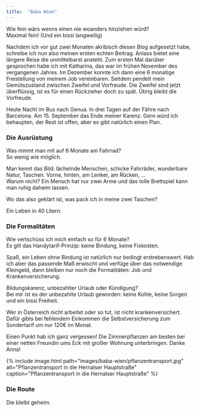 ```yaml
---
title:  "Baba Wien"
---
```


Wie fein wärs wenns einen nie woanders hinziehen würd?\
Maximal fein! (Und ein bissi langweilig)

Nachdem ich vor gut zwei Monaten akribisch diesen Blog aufgesetzt habe, schreibe ich nun also meinen ersten echten Beitrag.
Anlass bietet eine längere Reise die unmittelbarst ansteht.
Zum ersten Mal darüber gesprochen habe ich mit Katharina, das war im frühen November des vergangenen Jahres.
Im Dezember konnte ich dann eine 6 monatige Freistellung von meinem Job vereinbaren.
Seitdem pendelt mein Gemütszustand zwischen Zweifel und Vorfreude.
Die Zweifel sind jetzt überflüssig, ist es für einen Rückzieher doch zu spät. Übrig bleibt die Vorfreude.

Heute Nacht im Bus nach Genua.
In drei Tagen auf der Fähre nach Barcelona.
Am 15. September das Ende meiner Karenz.
Gern würd ich behaupten, der Rest ist offen, aber es gibt natürlich einen Plan.

### Die Ausrüstung

Was nimmt man mit auf 6 Monate am Fahrrad?\
So wenig wie möglich.

Man kennt das Bild: lächelnde Menschen, schicke Fahrräder, wunderbare Natur, Taschen. Vorne, hinten, am Lenker, am Rücken, ...\
Warum nicht?
Ein Mensch hat nur zwei Arme und das tolle Brettspiel kann man ruhig daheim lassen.

Wo das also geklärt ist, was pack ich in meine zwei Taschen?

Ein Leben in 40 Litern:

### Die Formalitäten

Wie vertschüss ich mich einfach so für 6 Monate?\
Es gilt das Handytarif-Prinzip: keine Bindung, keine Fixkosten.

Spaß, ein Leben ohne Bindung ist natürlich nur bedingt erstrebenswert.
Hab ich aber das passende Maß erwischt und verfüge über das notwendige Kleingeld, dann bleiben nur noch die Formalitäten: Job und Krankenversicherung.

Bildungskarenz, unbezahlter Urlaub oder Kündigung?\
Bei mir ist es der unbezahlte Urlaub geworden: keine Kohle, keine Sorgen und ein bissi Freiheit.

Wer in Österreich nicht arbeitet oder so tut, ist nicht krankenversichert.
Dafür gibts bei fehlendem Einkommen die Selbstversicherung zum Sondertarif um nur 120€ im Monat.

Einen Punkt hab ich ganz vergessen!
Die Zimmerpflanzen am besten bei einer netten Freundin ums Eck mit großer Wohnung unterbringen.
Danke Anna!

{% include image.html path="images/baba-wien/pflanzentransport.jpg" alt="Pflanzentransport in die Hernalser Hauptstraße" caption="Pflanzentransport in die Hernalser Hauptstraße" %}

### Die Route

Die bleibt geheim.
